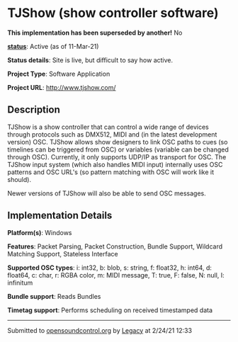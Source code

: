 # TJShow (show controller software)

**This implementation has been superseded by another!**
No

**[status](../implementation-status.html)**: Active (as of 11-Mar-21)

**Status details**: 
Site is live, but difficult to say how active.

**Project Type**: Software Application

**Project URL**: <http://www.tjshow.com/>

## Description

TJShow is a show controller that can control a wide range of devices through protocols such as DMX512, MIDI and (in the latest development version) OSC. TJShow allows show designers to link OSC paths to cues (so timelines can be triggered from OSC) or variables (variable can be changed through OSC). Currently, it only supports UDP/IP as transport for OSC. The TJShow input system (which also handles MIDI input) internally uses OSC patterns and OSC URL's (so pattern matching with OSC will work like it should). <p> Newer versions of TJShow will also be able to send OSC messages.

## Implementation Details

**Platform(s)**: Windows

**Features**: Packet Parsing, Packet Construction, Bundle Support, Wildcard Matching Support, Stateless Interface

**Supported OSC types**: i: int32, b: blob, s: string, f: float32, h: int64, d: float64, c: char, r: RGBA color, m: MIDI message, T: true, F: false, N: null, I: infinitum

**Bundle support**: Reads Bundles

**Timetag support**: Performs scheduling on received timestamped data

---
Submitted to [opensoundcontrol.org](https://opensoundcontrol.org) by [Legacy](https://web.archive.org) at 2/24/21 12:33
